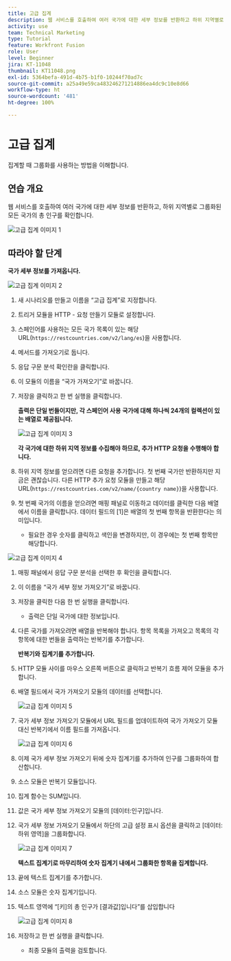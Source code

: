 ```yaml
---
title: 고급 집계
description: 웹 서비스를 호출하여 여러 국가에 대한 세부 정보를 반환하고 하위 지역별로 그룹화된 인구를 확인합니다.
activity: use
team: Technical Marketing
type: Tutorial
feature: Workfront Fusion
role: User
level: Beginner
jira: KT-11048
thumbnail: KT11048.png
exl-id: 5364befa-491d-4b75-b1f0-10244f70ad7c
source-git-commit: a25a49e59ca483246271214886ea4dc9c10e8d66
workflow-type: ht
source-wordcount: '481'
ht-degree: 100%

---
```


# 고급 집계

집계할 때 그룹화를 사용하는 방법을 이해합니다.

## 연습 개요

웹 서비스를 호출하여 여러 국가에 대한 세부 정보를 반환하고, 하위 지역별로 그룹화된 모든 국가의 총 인구를 확인합니다.

![고급 집계 이미지 1](../12-exercises/assets/advanced-aggregation-walkthrough-1.png)

## 따라야 할 단계

**국가 세부 정보를 가져옵니다.**

![고급 집계 이미지 2](../12-exercises/assets/advanced-aggregation-walkthrough-2.png)

1. 새 시나리오를 만들고 이름을 “고급 집계”로 지정합니다.
1. 트리거 모듈을 HTTP - 요청 만들기 모듈로 설정합니다.
1. 스페인어를 사용하는 모든 국가 목록이 있는 해당 URL(`https://restcountries.com/v2/lang/es`)을 사용합니다.
1. 메서드를 가져오기로 둡니다.
1. 응답 구문 분석 확인란을 클릭합니다.
1. 이 모듈의 이름을 “국가 가져오기”로 바꿉니다.
1. 저장을 클릭하고 한 번 실행을 클릭합니다.

   **출력은 단일 번들이지만, 각 스페인어 사용 국가에 대해 하나씩 24개의 컬렉션이 있는 배열로 제공됩니다.**

   ![고급 집계 이미지 3](../12-exercises/assets/advanced-aggregation-walkthrough-3.png)

   **각 국가에 대한 하위 지역 정보를 수집해야 하므로, 추가 HTTP 요청을 수행해야 합니다.**

1. 하위 지역 정보를 얻으려면 다른 요청을 추가합니다. 첫 번째 국가만 반환하지만 지금은 괜찮습니다. 다른 HTTP 추가 요청 모듈을 만들고 해당 URL(`https://restcountries.com/v2/name/{country name}`)을 사용합니다.
1. 첫 번째 국가의 이름을 얻으려면 매핑 패널로 이동하고 데이터를 클릭한 다음 배열에서 이름을 클릭합니다. 데이터 필드의 [1]은 배열의 첫 번째 항목을 반환한다는 의미입니다.

   + 필요한 경우 숫자를 클릭하고 색인을 변경하지만, 이 경우에는 첫 번째 항목만 해당합니다.

![고급 집계 이미지 4](../12-exercises/assets/advanced-aggregation-walkthrough-4.png)

1. 매핑 패널에서 응답 구문 분석을 선택한 후 확인을 클릭합니다.
1. 이 이름을 “국가 세부 정보 가져오기”로 바꿉니다.
1. 저장을 클릭한 다음 한 번 실행을 클릭합니다.

   + 출력은 단일 국가에 대한 정보입니다.

1. 다른 국가를 가져오려면 배열을 반복해야 합니다. 항목 목록을 가져오고 목록의 각 항목에 대한 번들을 출력하는 반복기를 추가합니다.

   **반복기와 집계기를 추가합니다.**

1. HTTP 모듈 사이를 마우스 오른쪽 버튼으로 클릭하고 반복기 흐름 제어 모듈을 추가합니다.
1. 배열 필드에서 국가 가져오기 모듈의 데이터를 선택합니다.

   ![고급 집계 이미지 5](../12-exercises/assets/advanced-aggregation-walkthrough-5.png)

1. 국가 세부 정보 가져오기 모듈에서 URL 필드를 업데이트하여 국가 가져오기 모듈 대신 반복기에서 이름 필드를 가져옵니다.

   ![고급 집계 이미지 6](../12-exercises/assets/advanced-aggregation-walkthrough-6.png)

1. 이제 국가 세부 정보 가져오기 뒤에 숫자 집계기를 추가하여 인구를 그룹화하여 합산합니다.
1. 소스 모듈은 반복기 모듈입니다.
1. 집계 함수는 SUM입니다.
1. 값은 국가 세부 정보 가져오기 모듈의 [데이터:인구]입니다.
1. 국가 세부 정보 가져오기 모듈에서 하단의 고급 설정 표시 옵션을 클릭하고 [데이터:하위 영역]을 그룹화합니다.

   ![고급 집계 이미지 7](../12-exercises/assets/advanced-aggregation-walkthrough-7.png)

   **텍스트 집계기로 마무리하여 숫자 집계기 내에서 그룹화한 항목을 집계합니다.**

1. 끝에 텍스트 집계기를 추가합니다.
1. 소스 모듈은 숫자 집계기입니다.
1. 텍스트 영역에 “[키]의 총 인구가 [결과값]입니다”를 삽입합니다

   ![고급 집계 이미지 8](../12-exercises/assets/advanced-aggregation-walkthrough-8.png)

1. 저장하고 한 번 실행을 클릭합니다.

   + 최종 모듈의 출력을 검토합니다.
